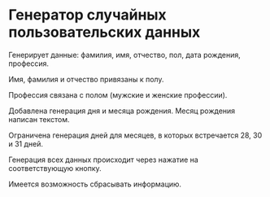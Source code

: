 # Генератор случайных пользовательских данных

Генерирует данные: фамилия, имя, отчество, пол, дата рождения, профессия.

Имя, фамилия и отчество привязаны к полу.

Профессия связана с полом (мужские и женские профессии).

Добавлена генерация дня и месяца рождения. Месяц рождения написан текстом.

Ограничена генерация дней для месяцев, в которых встречается 28, 30 и 31 дней.

Генерация всех данных происходит через нажатие на соответствующую кнопку.

Имеется возможность сбрасывать информацию.